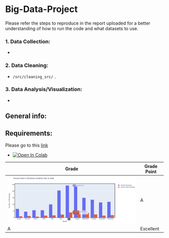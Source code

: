 # Big-Data-Project

Please refer the steps to reproduce in the report uploaded for a better understanding of how to  run the code and what datasets to use.



### 1. Data Collection: 


- 


### 2. Data Cleaning: 


-  ```/src/cleaning_src/```
. 


### 3. Data Analysis/Visualization: 

- 


## General info:



## Requirements:


Please go to this [link]()

* [![Open In Colab](https://colab.research.google.com/assets/colab-badge.svg)]()

Grade | Grade Point
------------ | -------------
![image](https://github.com/rushabhkenia/Big-Data-Project/blob/main/results/Visualizations_YTD/PhotosC/Annual_TrendC.png) | A
A | Excellent



